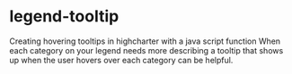 # legend-tooltip
Creating hovering tooltips in highcharter with a java script function
When each category on your legend needs more describing a tooltip that shows up when the user hovers over each category can be helpful.
